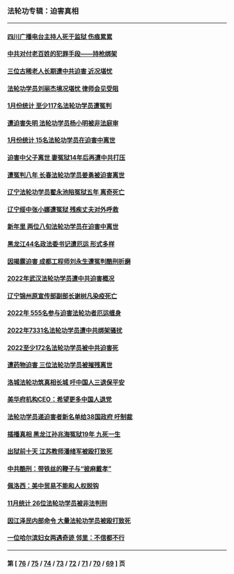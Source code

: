 ### 法轮功专辑：迫害真相
---
#### [四川广播电台主持人死于监狱 伤痕累累](../../pages/nf4379/n13929027.md?02160430) 
#### [中共对付老百姓的犯罪手段——持枪绑架](../../pages/nf4379/n13926448.md?02160430) 
#### [三位古稀老人长期遭中共迫害 近况堪忧](../../pages/nf4379/n13924554.md?02160430) 
#### [法轮功学员刘丽杰境况堪忧 律师会见受阻](../../pages/nf4379/n13924569.md?02160430) 
#### [1月份统计 至少117名法轮功学员遭冤判](../../pages/nf4379/n13924061.md?02160430) 
#### [遭迫害失明 法轮功学员杨小明被非法庭审](../../pages/nf4379/n13920152.md?02160430) 
#### [1月份统计 15名法轮功学员在迫害中离世](../../pages/nf4379/n13922556.md?02160430) 
#### [迫害中父子离世 妻冤狱14年后再遭中共打压](../../pages/nf4379/n13920995.md?02160430) 
#### [遭冤判八年 长春法轮功学员姜勇被迫害离世](../../pages/nf4379/n13919478.md?02160430) 
#### [辽宁法轮功学员翟永池陷冤狱五年 离奇死亡](../../pages/nf4379/n13916049.md?02160430) 
#### [辽宁绥中张小娜遭冤狱 残疾丈夫对外呼救](../../pages/nf4379/n13915683.md?02160430) 
#### [新年里 两位八旬法轮功学员在迫害中离世](../../pages/nf4379/n13915319.md?02160430) 
#### [黑龙江44名政法委书记遭厄运 形式多样](../../pages/nf4379/n13909467.md?02160430) 
#### [因揭露迫害 成都工程师刘永生遭冤判酷刑折磨](../../pages/nf4379/n13907678.md?02160430) 
#### [2022年武汉法轮功学员遭中共迫害概况](../../pages/nf4379/n13906471.md?02160430) 
#### [辽宁锦州原宣传部副部长谢树凡染疫死亡](../../pages/nf4379/n13904044.md?02160430) 
#### [2022年 555名参与迫害法轮功者厄运缠身](../../pages/nf4379/n13903134.md?02160430) 
#### [2022年7331名法轮功学员遭中共绑架骚扰](../../pages/nf4379/n13901725.md?02160430) 
#### [2022至少172名法轮功学员被中共迫害死](../../pages/nf4379/n13900831.md?02160430) 
#### [遭药物迫害 三位法轮功学员被摧残离世](../../pages/nf4379/n13893822.md?02160430) 
#### [洛城法轮功筑真相长城 吁中国人三退保平安](../../pages/nf4379/n13892471.md?02160430) 
#### [美华府机构CEO：希望更多中国人退党](../../pages/nf4379/n13890897.md?02160430) 
#### [法轮功学员递迫害者新名单给38国政府 吁制裁](../../pages/nf4379/n13891149.md?02160430) 
#### [插播真相 黑龙江孙兆海冤狱19年 九死一生](../../pages/nf4379/n13889193.md?02160430) 
#### [出狱前十天 江苏教师潘绪军被殴打致死](../../pages/nf4379/n13888230.md?02160430) 
#### [中共酷刑：带铁丝的鞭子与“披麻戴孝”](../../pages/nf4379/n13887863.md?02160430) 
#### [佩洛西：美中贸易不能和人权脱钩](../../pages/nf4379/n13884884.md?02160430) 
#### [11月统计 26位法轮功学员被非法判刑](../../pages/nf4379/n13884724.md?02160430) 
#### [因江泽民内部命令 大量法轮功学员被殴打致死](../../pages/nf4379/n13877409.md?02160430) 
#### [一位哈尔滨妇女两遇奇迹 邻里：不信都不行](../../pages/nf4379/n13878017.md?02160430) 

---
#### 第 [ [76](./76.md?02160430) / [75](./75.md?02160430) / [74](./74.md?02160430) / [73](./73.md?02160430) / [72](./72.md?02160430) / [71](./71.md?02160430) / [70](./70.md?02160430) / [69](./69.md?02160430) ] 页
